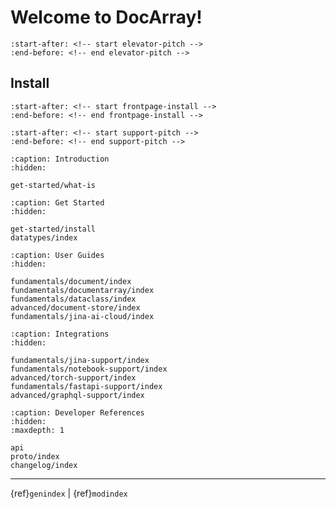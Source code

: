 # Welcome to DocArray!

```{include} ../README.md
:start-after: <!-- start elevator-pitch -->
:end-before: <!-- end elevator-pitch -->
```

## Install

```{include} get-started/install.md
:start-after: <!-- start frontpage-install -->
:end-before: <!-- end frontpage-install -->
```


```{include} ../README.md
:start-after: <!-- start support-pitch -->
:end-before: <!-- end support-pitch -->
```

```{toctree}
:caption: Introduction
:hidden:

get-started/what-is
```

```{toctree}
:caption: Get Started
:hidden:

get-started/install
datatypes/index
```

```{toctree}
:caption: User Guides
:hidden:

fundamentals/document/index
fundamentals/documentarray/index
fundamentals/dataclass/index
advanced/document-store/index
fundamentals/jina-ai-cloud/index
```

```{toctree}
:caption: Integrations
:hidden:

fundamentals/jina-support/index
fundamentals/notebook-support/index
advanced/torch-support/index
fundamentals/fastapi-support/index
advanced/graphql-support/index
```


```{toctree}
:caption: Developer References
:hidden:
:maxdepth: 1

api
proto/index
changelog/index
```


---
{ref}`genindex` | {ref}`modindex`

